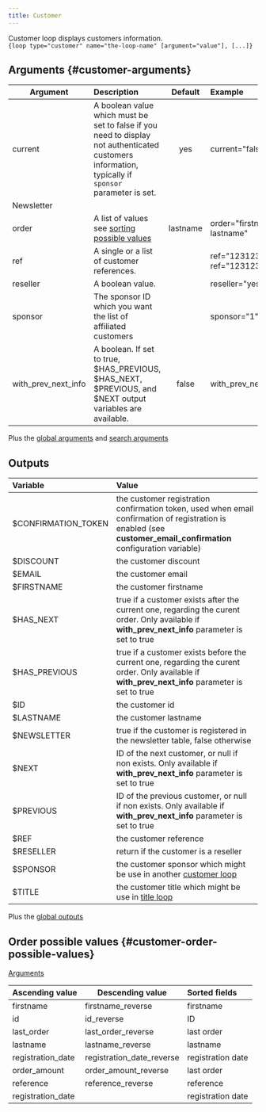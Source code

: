 ```yaml
---
title: Customer
---
```


Customer loop displays customers information.  
`{loop type="customer" name="the-loop-name" [argument="value"], [...]}`

## Arguments {#customer-arguments}

| Argument            | Description                                                                                                                                         | Default  | Example                               |
|---------------------|:----------------------------------------------------------------------------------------------------------------------------------------------------|:--------:|:--------------------------------------|
| current             | A boolean value which must be set to false if you need to display not authenticated customers information, typically if `sponsor` parameter is set. |   yes    | current="false"                       |
| Newsletter          |                                                                                                                                                     |          |                                       |
| order               | A list of values see [sorting possible values](#customer-order-possible-values)                                                                     | lastname | order="firstname, lastname"           |
| ref                 | A single or a list of customer references.                                                                                                          |          | ref="1231231241", ref="123123,789789" |
| reseller            | A boolean value.                                                                                                                                    |          | reseller="yes"                        |
| sponsor             | The sponsor ID which you want the list of affiliated customers                                                                                      |          | sponsor="1"                           |
| with_prev_next_info | A boolean. If set to true, $HAS_PREVIOUS, $HAS_NEXT, $PREVIOUS, and $NEXT output variables are available.                                           |  false   | with_prev_next_info="yes"             |

Plus the [global arguments](./global_arguments) and [search arguments](./search_arguments)

## Outputs

| Variable            | Value                                                                                                                                                                           |
|:--------------------|:--------------------------------------------------------------------------------------------------------------------------------------------------------------------------------|
| $CONFIRMATION_TOKEN | the customer registration confirmation token, used when email confirmation of registration is enabled (see <strong>customer_email_confirmation</strong> configuration variable) |
| $DISCOUNT           | the customer discount                                                                                                                                                           |
| $EMAIL              | the customer email                                                                                                                                                              |
| $FIRSTNAME          | the customer firstname                                                                                                                                                          |
| $HAS_NEXT           | true if a customer exists after the current one, regarding the curent order. Only available if <strong>with_prev_next_info</strong> parameter is set to true                    |
| $HAS_PREVIOUS       | true if a customer exists before the current one, regarding the curent order. Only available if <strong>with_prev_next_info</strong> parameter is set to true                   |
| $ID                 | the customer id                                                                                                                                                                 |
| $LASTNAME           | the customer lastname                                                                                                                                                           |
| $NEWSLETTER         | true if the customer is registered in the newsletter table, false otherwise                                                                                                     |
| $NEXT               | ID of the next customer, or null if non exists. Only available if <strong>with_prev_next_info</strong> parameter is set to true                                                 |
| $PREVIOUS           | ID of the previous customer, or null if non exists. Only available if <strong>with_prev_next_info</strong> parameter is set to true                                             |
| $REF                | the customer reference                                                                                                                                                          |
| $RESELLER           | return if the customer is a reseller                                                                                                                                            |
| $SPONSOR            | the customer sponsor which might be use in another   [customer loop](./Customer)                                                                                                |
| $TITLE              | the customer title which might be use in [title loop](./Title)                                                                                                                  |

Plus the [global outputs](./global_outputs)

## Order possible values {#customer-order-possible-values}

[Arguments](#customer-arguments)

| Ascending value            | Descending value           | Sorted fields     |
|----------------------------|----------------------------|:------------------|
| firstname                  | firstname_reverse          | firstname         |
| id                         | id_reverse                 | ID                |
| last_order                 | last_order_reverse         | last order        |
| lastname                   | lastname_reverse           | lastname          |
| registration_date          | registration_date_reverse  | registration date |
| order_amount               | order_amount_reverse       | last order        |
| reference                  | reference_reverse          | reference         |
| registration_date          |                            | registration date |
